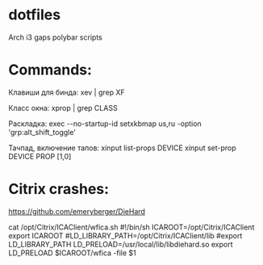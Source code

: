 # dotfiles
Arch i3 gaps polybar scripts

# Commands:
  Клавиши для бинда:
  xev | grep XF 
  
  Класс окна:
  xprop | grep CLASS
  
  Раскладка:
  exec --no-startup-id setxkbmap us,ru -option 'grp:alt_shift_toggle' 
  
  Тачпад, включение тапов:
  xinput list-props DEVICE
  xinput set-prop DEVICE PROP [1,0]
 
# Citrix crashes:
https://github.com/emeryberger/DieHard

cat /opt/Citrix/ICAClient/wfica.sh 
#!/bin/sh
ICAROOT=/opt/Citrix/ICAClient 
export ICAROOT
#LD_LIBRARY_PATH=/opt/Citrix/ICAClient/lib
#export LD_LIBRARY_PATH
LD_PRELOAD=/usr/local/lib/libdiehard.so
export LD_PRELOAD
$ICAROOT/wfica -file $1

